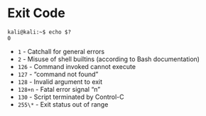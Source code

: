 # Exit Code

```text
kali@kali:~$ echo $?
0
```

* `1` - Catchall for general errors
* `2` - Misuse of shell builtins \(according to Bash documentation\)
* `126` - Command invoked cannot execute
* `127` - “command not found”
* `128` - Invalid argument to exit
* `128+n` - Fatal error signal “n”
* `130` - Script terminated by Control-C
* `255\*` - Exit status out of range

